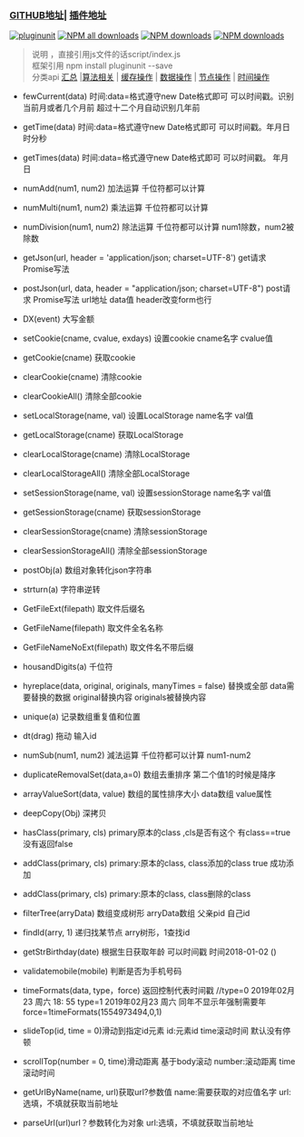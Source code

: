 ### [GITHUB地址](https://github.com/443484208/pluginunit)| [插件地址](https://www.npmjs.com/package/pluginunit) 
[![pluginunit](https://img.shields.io/npm/v/pluginunit.svg)](https://npmjs.org/package/pluginunit)
[![NPM all downloads](https://img.shields.io/npm/dt/pluginunit.svg?style=flat-square)](https://npmjs.org/package/pluginunit)
[![NPM downloads](https://img.shields.io/npm/dm/pluginunit.svg?style=flat-square)](https://npmjs.org/package/pluginunit)
[![NPM downloads](https://img.shields.io/npm/dw/pluginunit.svg?style=flat-square)](https://npmjs.org/package/pluginunit)
>  说明 ，直接引用js文件的话script/index.js     
>  框架引用 npm install pluginunit --save    
>  分类api  [汇总](README.md) |[算法相关](README_algorithm.md) | [缓存操作](README_cache.md)  | [数据操作](README_data.md)  | [节点操作](README_dom.md)   | [时间操作](README_time.md) 
*   fewCurrent(data) 时间:data=格式遵守new Date格式即可 可以时间戳。识别当前月或者几个月前 超过十二个月自动识别几年前
  
*   getTime(data) 时间:data=格式遵守new Date格式即可 可以时间戳。年月日时分秒  
   
*   getTimes(data) 时间:data=格式遵守new Date格式即可 可以时间戳。 年月日  
   
*   numAdd(num1, num2) 加法运算 千位符都可以计算  
  
*   numMulti(num1, num2) 乘法运算 千位符都可以计算  
   
*   numDivision(num1, num2) 除法运算 千位符都可以计算  num1除数，num2被除数  
  
*   getJson(url, header = 'application/json; charset=UTF-8') get请求 Promise写法     
   
*   postJson(url, data, header = "application/json; charset=UTF-8")  post请求 Promise写法  url地址 data值 header改变form也行   
  
*   DX(event) 大写金额   
   
*   setCookie(cname, cvalue, exdays) 设置cookie cname名字 cvalue值  
   
*   getCookie(cname) 获取cookie   
   
*   clearCookie(cname) 清除cookie   
   
*   clearCookieAll() 清除全部cookie   
  
*   setLocalStorage(name, val) 设置LocalStorage   name名字 val值   
   
*   getLocalStorage(cname) 获取LocalStorage   
   
*   clearLocalStorage(cname) 清除LocalStorage   
   
*   clearLocalStorageAll() 清除全部LocalStorage   
   
*   setSessionStorage(name, val) 设置sessionStorage  name名字 val值  
   
*   getSessionStorage(cname) 获取sessionStorage   
   
*   clearSessionStorage(cname) 清除sessionStorage   
   
*   clearSessionStorageAll() 清除全部sessionStorage   
  
*   postObj(a) 数组对象转化json字符串   
  
*   strturn(a) 字符串逆转   
  
*   GetFileExt(filepath) 取文件后缀名   
  
*   GetFileName(filepath) 取文件全名名称    
   
*   GetFileNameNoExt(filepath) 取文件名不带后缀    
   
*   housandDigits(a) 千位符   
   
*   hyreplace(data, original, originals, manyTimes = false) 替换或全部   data需要替换的数据 original替换内容 originals被替换内容      
   
*   unique(a) 记录数组重复值和位置    
   
*   dt(drag) 拖动 输入id   
   
*   numSub(num1, num2) 減法运算 千位符都可以计算  num1-num2   
   
*   duplicateRemovalSet(data,a=0) 数组去重排序 第二个值1的时候是降序   
   
*   arrayValueSort(data, value) 数组的属性排序大小  data数组 value属性  
   
*   deepCopy(Obj) 深拷贝   
   
*   hasClass(primary, cls)  primary原本的class ,cls是否有这个 有class==true 没有返回false   
   
*   addClass(primary, cls)  primary:原本的class, class添加的class  true 成功添加
   
*   addClass(primary, cls)  primary:原本的class, class删除的class   
   
*   filterTree(arryData)  数组变成树形  arryData数组 父亲pid 自己id  
   
*   findId(arry, 1)  递归找某节点  arry树形，1查找id  
  
*   getStrBirthday(date) 根据生日获取年龄 可以时间戳 时间2018-01-02 ()  
   
*   validatemobile(mobile)  判断是否为手机号码 
   
*   timeFormats(data, type，force)  返回控制代表时间戳 //type=0 2019年02月23 周六 18: 55 type=1  2019年02月23 周六 同年不显示年强制需要年force=1timeFormats(1554973494,0,1)  
   
*   slideTop(id, time = 0)滑动到指定id元素 id:元素id time滚动时间 默认没有停顿

*   scrollTop(number = 0, time)滑动距离 基于body滚动 number:滚动距离 time滚动时间
   
*   getUrlByName(name, url)获取url?参数值  name:需要获取的对应值名字 url:选填，不填就获取当前地址		
	
*   parseUrl(url)url？参数转化为对象  url:选填，不填就获取当前地址
